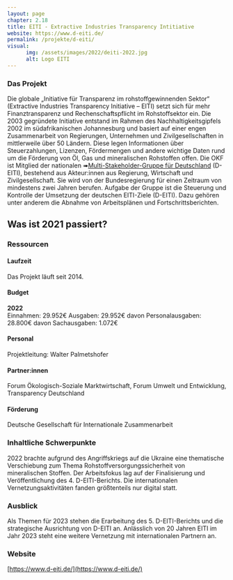 ```yaml
---
layout: page
chapter: 2.18
title: EITI - Extractive Industries Transparency Intitiative
website: https://www.d-eiti.de/
permalink: /projekte/d-eiti/
visual:
      img: /assets/images/2022/deiti-2022.jpg
      alt: Logo EITI
---
```


### Das Projekt

Die globale „Initiative für Transparenz im rohstoffgewinnenden Sektor“ (Extractive Industries Transparency Initiative – EITI) setzt sich für mehr Finanztransparenz und Rechenschaftspflicht im Rohstoffsektor ein. Die 2003 gegründete Initiative entstand im Rahmen des Nachhaltigkeitsgipfels 2002 im südafrikanischen Johannesburg und basiert auf einer engen Zusammenarbeit von Regierungen, Unternehmen und Zivilgesellschaften in mittlerweile über 50 Ländern. Diese legen Informationen über Steuerzahlungen, Lizenzen, Fördermengen und andere wichtige Daten rund um die Förderung von Öl, Gas und mineralischen Rohstoffen offen. Die OKF ist Mitglied der nationalen ➠[Multi-Stakeholder-Gruppe für Deutschland](https://d-eiti.de/eiti-in-deutschland-akteure-2/#elementor-action%3Aaction%3Dpopup%3Aopen%26settings%3DeyJpZCI6IjYzMjAiLCJ0b2dnbGUiOnRydWV9) (D-EITI), bestehend aus Akteur:innen aus Regierung, Wirtschaft und Zivilgesellschaft. Sie wird von der Bundesregierung für einen Zeitraum von mindestens zwei Jahren berufen. Aufgabe der Gruppe ist die Steuerung und Kontrolle der Umsetzung der deutschen EITI-Ziele (D-EITI). Dazu gehören unter anderem die Abnahme von Arbeitsplänen und Fortschrittsberichten.


## Was ist 2021 passiert?

### Ressourcen

#### Laufzeit
Das Projekt läuft seit 2014.

#### Budget

**2022**<br>
Einnahmen: 29.952€
Ausgaben: 29.952€
davon Personalausgaben: 28.800€
davon Sachausgaben: 1.072€

#### Personal
Projektleitung: Walter Palmetshofer

#### Partner:innen
Forum Ökologisch-Soziale Marktwirtschaft, Forum Umwelt und Entwicklung, Transparency Deutschland

#### Förderung
Deutsche Gesellschaft für Internationale Zusammenarbeit

### Inhaltliche Schwerpunkte

2022 brachte aufgrund des Angriffskriegs auf die Ukraine eine thematische Verschiebung zum Thema Rohstoffversorgungssicherheit von mineralischen Stoffen. Der Arbeitsfokus lag auf der Finalisierung und Veröffentlichung des 4. D-EITI-Berichts. Die internationalen Vernetzungsaktivitäten fanden größtenteils nur digital statt.

### Ausblick

Als Themen für 2023 stehen die Erarbeitung des 5. D-EITI-Berichts und die strategische Ausrichtung von D-EITI an. Anlässlich von 20 Jahren EITI im Jahr 2023 steht eine weitere Vernetzung mit internationalen Partnern an. 

### Website

[https://www.d-eiti.de/](https://www.d-eiti.de/)
